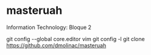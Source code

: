 # masteruah
Information Technology: Bloque 2


git config --global core.editor vim
git config -l
git clone https://github.com/dmolinac/masteruah
